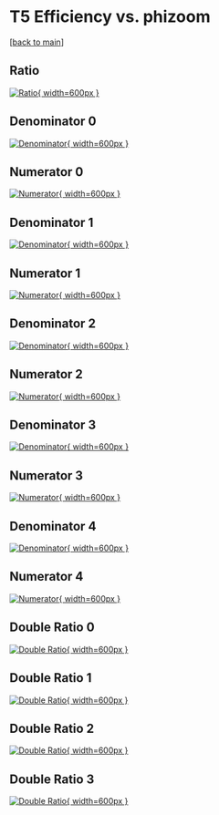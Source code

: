 # T5 Efficiency vs. phizoom

[[back to main](./)]



## Ratio

[![Ratio](../mtv/var/T5_vtr_13_1_eff_phizoom.png){ width=600px }](../mtv/var/T5_vtr_13_1_eff_phizoom.pdf)

## Denominator 0

[![Denominator](../mtv/den/T5_vtr_13_1_eff_phizoom_den0.png){ width=600px }](../mtv/den/T5_vtr_13_1_eff_phizoom_den0.pdf)

## Numerator 0

[![Numerator](../mtv/num/T5_vtr_13_1_eff_phizoom_num0.png){ width=600px }](../mtv/num/T5_vtr_13_1_eff_phizoom_num0.pdf)

## Denominator 1

[![Denominator](../mtv/den/T5_vtr_13_1_eff_phizoom_den1.png){ width=600px }](../mtv/den/T5_vtr_13_1_eff_phizoom_den1.pdf)

## Numerator 1

[![Numerator](../mtv/num/T5_vtr_13_1_eff_phizoom_num1.png){ width=600px }](../mtv/num/T5_vtr_13_1_eff_phizoom_num1.pdf)

## Denominator 2

[![Denominator](../mtv/den/T5_vtr_13_1_eff_phizoom_den2.png){ width=600px }](../mtv/den/T5_vtr_13_1_eff_phizoom_den2.pdf)

## Numerator 2

[![Numerator](../mtv/num/T5_vtr_13_1_eff_phizoom_num2.png){ width=600px }](../mtv/num/T5_vtr_13_1_eff_phizoom_num2.pdf)

## Denominator 3

[![Denominator](../mtv/den/T5_vtr_13_1_eff_phizoom_den3.png){ width=600px }](../mtv/den/T5_vtr_13_1_eff_phizoom_den3.pdf)

## Numerator 3

[![Numerator](../mtv/num/T5_vtr_13_1_eff_phizoom_num3.png){ width=600px }](../mtv/num/T5_vtr_13_1_eff_phizoom_num3.pdf)

## Denominator 4

[![Denominator](../mtv/den/T5_vtr_13_1_eff_phizoom_den4.png){ width=600px }](../mtv/den/T5_vtr_13_1_eff_phizoom_den4.pdf)

## Numerator 4

[![Numerator](../mtv/num/T5_vtr_13_1_eff_phizoom_num4.png){ width=600px }](../mtv/num/T5_vtr_13_1_eff_phizoom_num4.pdf)

## Double Ratio 0

[![Double Ratio](../mtv/ratio/T5_vtr_13_1_eff_phizoom_ratio0.png){ width=600px }](../mtv/ratio/T5_vtr_13_1_eff_phizoom_ratio0.pdf)

## Double Ratio 1

[![Double Ratio](../mtv/ratio/T5_vtr_13_1_eff_phizoom_ratio1.png){ width=600px }](../mtv/ratio/T5_vtr_13_1_eff_phizoom_ratio1.pdf)

## Double Ratio 2

[![Double Ratio](../mtv/ratio/T5_vtr_13_1_eff_phizoom_ratio2.png){ width=600px }](../mtv/ratio/T5_vtr_13_1_eff_phizoom_ratio2.pdf)

## Double Ratio 3

[![Double Ratio](../mtv/ratio/T5_vtr_13_1_eff_phizoom_ratio3.png){ width=600px }](../mtv/ratio/T5_vtr_13_1_eff_phizoom_ratio3.pdf)

